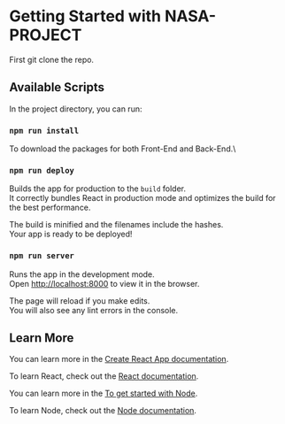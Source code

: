 # Getting Started with NASA-PROJECT

First git clone the repo.

## Available Scripts

In the project directory, you can run:

### `npm run install`

To download the packages for both Front-End and Back-End.\

### `npm run deploy`

Builds the app for production to the `build` folder.\
It correctly bundles React in production mode and optimizes the build for the best performance.

The build is minified and the filenames include the hashes.\
Your app is ready to be deployed!

### `npm run server`

Runs the app in the development mode.\
Open [http://localhost:8000](http://localhost:8000) to view it in the browser.

The page will reload if you make edits.\
You will also see any lint errors in the console.

## Learn More

You can learn more in the [Create React App documentation](https://facebook.github.io/create-react-app/docs/getting-started).

To learn React, check out the [React documentation](https://reactjs.org/).

You can learn more in the [To get started with Node](https://nodejs.org/en).

To learn Node, check out the [Node documentation](https://nodejs.org/en/docs).